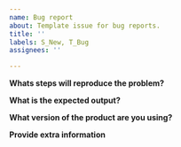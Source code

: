 ```yaml
---
name: Bug report
about: Template issue for bug reports.
title: ''
labels: S_New, T_Bug
assignees: ''

---
```


**Whats steps will reproduce the problem?**

**What is the expected output?**

**What version of the product are you using?**

**Provide extra information**
